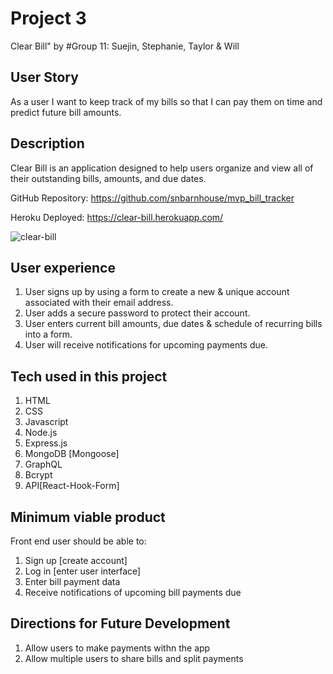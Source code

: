 # Project 3
Clear Bill"
by #Group 11: Suejin, Stephanie, Taylor & Will
## User Story
As a user I want to keep track of my bills so that I can pay them on time and predict future bill amounts.
## Description
Clear Bill is an application designed to help users organize and view all of their outstanding bills, amounts, and due dates.

GitHub Repository: https://github.com/snbarnhouse/mvp_bill_tracker 

Heroku Deployed: https://clear-bill.herokuapp.com/ 

![clear-bill](https://user-images.githubusercontent.com/77131387/126240098-c3e719e1-1f98-4ca5-9c01-080ed888316b.png)

## User experience
1. User signs up by using a form to create a new & unique account associated with their email address.
2. User adds a secure password to protect their account.
3. User enters current bill amounts, due dates & schedule of recurring bills into a form.
4. User will receive notifications for upcoming payments due.
## Tech used in this project
1. HTML
2. CSS
3. Javascript
4. Node.js
5. Express.js
6. MongoDB [Mongoose]
8. GraphQL
9. Bcrypt
10. API[React-Hook-Form]
## Minimum viable product
Front end user should be able to:
1. Sign up [create account]
2. Log in [enter user interface]
3. Enter bill payment data
4. Receive notifications of upcoming bill payments due
## Directions for Future Development
1. Allow users to make payments withn the app
2. Allow multiple users to share bills and split payments